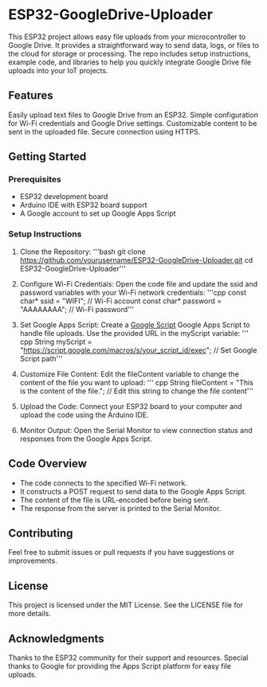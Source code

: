 # ESP32-GoogleDrive-Uploader
This ESP32 project allows easy file uploads from your microcontroller to Google Drive. It provides a straightforward way to send data, logs, or files to the cloud for storage or processing. The repo includes setup instructions, example code, and libraries to help you quickly integrate Google Drive file uploads into your IoT projects.
## Features
Easily upload text files to Google Drive from an ESP32.
Simple configuration for Wi-Fi credentials and Google Drive settings.
Customizable content to be sent in the uploaded file.
Secure connection using HTTPS.
## Getting Started
### Prerequisites
*  ESP32 development board
* Arduino IDE with ESP32 board support
* A Google account to set up Google Apps Script

### Setup Instructions
 1.  Clone the Repository:
'''bash
git clone https://github.com/yourusername/ESP32-GoogleDrive-Uploader.git
cd ESP32-GoogleDrive-Uploader'''
 2. Configure Wi-Fi Credentials:
Open the code file and update the ssid and password variables with your Wi-Fi network credentials:
'''cpp
const char* ssid = "WIFI";  // Wi-Fi account
const char* password = "AAAAAAAA";  // Wi-Fi password'''
 3. Set Google Apps Script:
Create a [Google Script](https://script.google.com/home "Google Script Home") Google Apps Script to handle file uploads. Use the provided URL in the myScript variable:
''' 
cpp
String myScript = "https://script.google.com/macros/s/your_script_id/exec";  // Set Google Script path'''   

 4. Customize File Content:
Edit the fileContent variable to change the content of the file you want to upload:
''' 
cpp
String fileContent = "This is the content of the file.";  // Edit this string to change the file content'''
 5. Upload the Code: 
 Connect your ESP32 board to your computer and upload the code using the Arduino IDE.

 6.  Monitor Output:
Open the Serial Monitor to view connection status and responses from the Google Apps Script.
## Code Overview


* The code connects to the specified Wi-Fi network.
* It constructs a POST request to send data to the Google Apps Script.
* The content of the file is URL-encoded before being sent.
* The response from the server is printed to the Serial Monitor.
## Contributing
Feel free to submit issues or pull requests if you have suggestions or improvements.
## License
This project is licensed under the MIT License. See the LICENSE file for more details.
## Acknowledgments
Thanks to the ESP32 community for their support and resources.
Special thanks to Google for providing the Apps Script platform for easy file uploads.
